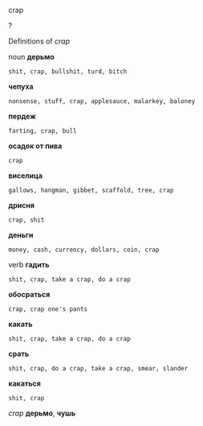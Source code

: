crap

?


Definitions of _crap_

noun
**дерьмо**

    shit, crap, bullshit, turd, bitch
**чепуха**

    nonsense, stuff, crap, applesauce, malarkey, baloney
**пердеж**

    farting, crap, bull
**осадок от пива**

    crap
**виселица**

    gallows, hangman, gibbet, scaffold, tree, crap
**дрисня**

    crap, shit
**деньги**

    money, cash, currency, dollars, coin, crap

verb
**гадить**

    shit, crap, take a crap, do a crap
**обосраться**

    crap, crap one's pants
**какать**

    shit, crap, take a crap, do a crap
**срать**

    shit, crap, do a crap, take a crap, smear, slander
**какаться**

    shit, crap

_crap_
**дерьмо**, **чушь**